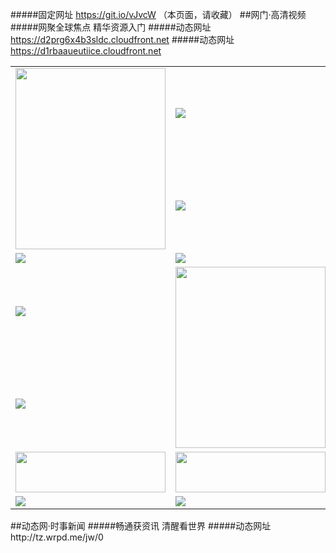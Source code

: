 #####固定网址 https://git.io/vJvcW （本页面，请收藏）
##网门·高清视频
#####网聚全球焦点 精华资源入门
#####动态网址 https://d2prg6x4b3sldc.cloudfront.net
#####动态网址 https://d1rbaaueutiice.cloudfront.net
<table>
  <tr>
    <td rowspan=2><a href="https://d1rbaaueutiice.cloudfront.net/ogUP.aspx?name=WJ.mp4" target="_blank"><img src="https://d1rbaaueutiice.cloudfront.net/Up/WJ.jpg" width=240 height=290/></a></td>
    <td><a href="https://d1rbaaueutiice.cloudfront.net/ogUP.aspx?name=BYWXY.mp4" target="_blank"><img src="https://d1rbaaueutiice.cloudfront.net/Up/BYWXY.jpg" /></a></td>
  </tr>
  <tr>
    <td><a href="https://d1rbaaueutiice.cloudfront.net/ogUP.aspx?name=FZYX.mp4" target="_blank"><img src="https://d1rbaaueutiice.cloudfront.net/Up/FZYX.jpg" /></a></td>
  </tr>
  <tr>
    <td><a href="https://d1rbaaueutiice.cloudfront.net/ogUP.aspx?name=DKC.mp4&count=11" target="_blank"><img src="https://d1rbaaueutiice.cloudfront.net/Up/DKC.jpg" /></a></td>
    <td><a href="https://d1rbaaueutiice.cloudfront.net/ogUP.aspx?name=LRWS.mp4&count=6B:11,5A:10,5B:35,4A:14,4B:19,3A:10,3B:26,2A:16,2B:21,1A:23,1B:29" target="_blank"><img src="https://d1rbaaueutiice.cloudfront.net/Up/LRWS.jpg" /></a></td>
  </tr>
  <tr>
    <td><a href="https://d1rbaaueutiice.cloudfront.net/ogUP.aspx?name=JQR.mp4&count=2" target="_blank"><img src="https://d1rbaaueutiice.cloudfront.net/Up/JQR.jpg" /></a></td>
    <td rowspan=2><a href="https://d1rbaaueutiice.cloudfront.net/ogUP.aspx?name=JP.mp4&count=9" target="_blank"><img src="https://d1rbaaueutiice.cloudfront.net/Up/JP.jpg" width=240 height=290/></a></td>
  </tr>
  <tr>
    <td><a href="https://d1rbaaueutiice.cloudfront.net/ogUP.aspx?name=XTFY.mp4&count=4" target="_blank"><img src="https://d1rbaaueutiice.cloudfront.net/Up/XTFY.jpg" /></a></td>
  </tr>
  <tr>
    <td><a href="https://d1rbaaueutiice.cloudfront.net/ogUP.aspx?name=4SZG.mp4&count=05:4,04:20&current=05:4" target="_blank"><img src="https://d1rbaaueutiice.cloudfront.net/Up/4SZG.jpg" width=240 height=65/></a></td>
    <td><a href="https://d1rbaaueutiice.cloudfront.net/ogUP.aspx?name=4SDJ.mp4&count=05:10,04:52&current=05:10" target="_blank"><img src="https://d1rbaaueutiice.cloudfront.net/Up/4SDJ.jpg" width=240 height=65/></a></td>
  </tr>
  <tr>
    <td><a href="https://d1rbaaueutiice.cloudfront.net/ogUP.aspx?name=STYY.mp4&count=3" target="_blank"><img src="https://d1rbaaueutiice.cloudfront.net/Up/STYY.jpg" /></a></td>
    <td><a href="https://d1rbaaueutiice.cloudfront.net/ogST.aspx" target="_blank"><img src="https://d1rbaaueutiice.cloudfront.net/Up/STZT.jpg" /></a></td>
  </tr>
</table>
##动态网·时事新闻
#####畅通获资讯 清醒看世界
#####动态网址 http://tz.wrpd.me/jw/0
